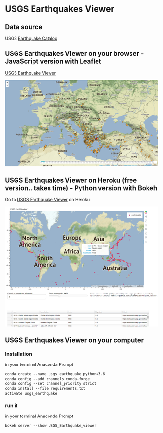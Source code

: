 # USGS Earthquakes Viewer

## Data source
USGS [Earthquake Catalog](https://earthquake.usgs.gov/fdsnws/event/1)

## USGS Earthquakes Viewer on your browser - JavaScript version with Leaflet
[USGS Earthquake Viewer](https://yruama42.github.io/USGS_Earthquake_viewer/index.html)

![USGS Earthquake Viewer](img/js_leaflet.png)

## USGS Earthquakes Viewer on Heroku (free version.. takes time) - Python version with Bokeh
Go to [USGS Earthquake Viewer](https://earthquakeviewer.herokuapp.com/main) on Heroku

![USGS Earthquake Viewer](img/py_bokeh.png)


## USGS Earthquakes Viewer on your computer

### Installation

in your terminal Anaconda Prompt
```
conda create --name usgs_earthquake python=3.6 
conda config --add channels conda-forge
conda config --set channel_priority strict
conda install --file requirements.txt
activate usgs_earthquake
```

### run it

in your terminal Anaconda Prompt
```
bokeh server --show USGS_Earthquake_viewer
```








